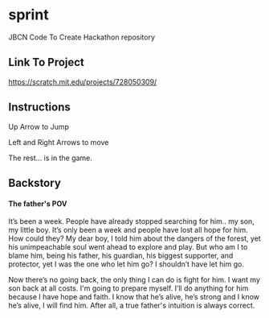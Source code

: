 # sprint
JBCN Code To Create Hackathon repository 

## Link To Project 

https://scratch.mit.edu/projects/728050309/

## Instructions

Up Arrow to Jump

Left and Right Arrows to move

The rest... is in the game.

## Backstory

#### The father's POV

It’s been a week. People have already stopped searching for him.. my son, my little boy. It’s only been a week and people have lost all hope for him. How could they? My dear boy, I told him about the dangers of the forest, yet his unimpeachable soul went ahead to explore and play. But who am I to blame him, being his father, his guardian, his biggest supporter, and protector, yet I was the one who let him go? I shouldn’t have let him go. 

Now there’s no going back, the only thing I can do is fight for him. I want my son back at all costs. I'm going to prepare myself. I’ll do anything for him because I have hope and faith. I know that he’s alive, he’s strong and I know he’s alive, I will find him. After all, a true father's intuition is always correct.
